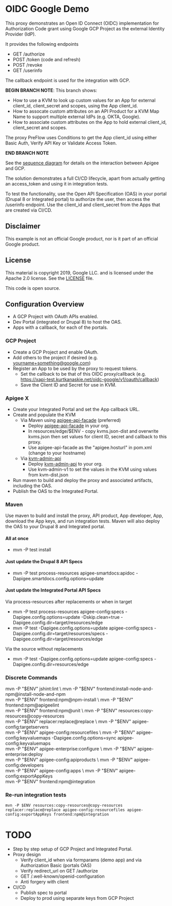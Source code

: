 # OIDC Google Demo

This proxy demonstrates an Open ID Connect (OIDC) implementation for Authorization Code grant using Google GCP Project as the external Identity Provider (IdP).

It provides the following endpoints
* GET /authorize
* POST /token (code and refresh)
* POST /revoke
* GET /userinfo

The callback endpoint is used for the integration with GCP.

**BEGIN BRANCH NOTE**: This branch shows:
- How to use a KVM to look up custom values for an App for external client_id, client_secret and scopes, using the App client_id.
- How to assocate custom attributes on an API Product for a KVM Map Name to support multiple external IdPs (e.g. OKTA, Google).
- How to associate custom attributes on the App to hold external client_id, client_secret and scopes.

The proxy PreFlow uses Conditions to get the App client_id using either Basic Auth, Verify API Key or Validate Access Token.

**END BRANCH NOTE**

See the [sequence diagram](oidc-v1-google-demo-wsd.png) for details on the interaction between Apigee and GCP.

The solution demonstrates a full CI/CD lifecycle, apart from actually getting an access_token and using it in integration tests.

To test the functionality, use the Open API Specification (OAS) in your portal (Drupal 8 or Integrated portal) to authorize the user, then access the /userinfo endpoint.
Use the client_id and client_secret from the Apps that are created via CI/CD.

## Disclaimer

This example is not an official Google product, nor is it part of an official Google product.

## License

This material is copyright 2019, Google LLC. and is licensed under the Apache 2.0 license.
See the [LICENSE](LICENSE) file.

This code is open source.

## Configuration Overview

* A GCP Project with OAuth APIs enabled.
* Dev Portal (integrated or Drupal 8) to host the OAS.
* Apps with a callback, for each of the portals.

### GCP Project
* Create a GCP Project and enable OAuth.
* Add others to the project if desired (e.g. yourname+something@google.com)
* Register an App to be used by the proxy to request tokens.
  * Set the callback to be that of this OIDC proxy/callback (e.g. https://xapi-test.kurtkanaskie.net/oidc-google/v1/oauth/callback)
  * Save the Client ID and Secret for use in KVM.

### Apigee X
* Create your Integrated Portal and set the App callback URL.
* Create and populate the KVM
  * Via Maven using [apigee-api-facade](https://github.com/kurtkanaskie/apigee-api-facade-v1) (preferred)
    * Deploy [apigee-api-facade](https://github.com/kurtkanaskie/apigee-api-facade-v1) in your org.
    * In resources/edge/$ENV - copy kvms.json-dist and overwrite kvms.json then set values for client ID, secret and callback to this proxy.
    * Use apigee-api-facade as the "apigee.hosturl" in pom.xml (change to your hostname)
  * Via [kvm-admin-api](https://github.com/apigee/devrel/tree/main/references/kvm-admin-api)
    * Deploy [kvm-admin-api](https://github.com/apigee/devrel/tree/main/references/kvm-admin-api) to your org.
    * Use kvm-admin-v1 to set the values in the KVM using values from kvm-dist.json
* Run maven to build and deploy the proxy and associated artifacts, including the OAS.
* Publish the OAS to the Integrated Portal.

### Maven
Use maven to build and install the proxy, API product, App developer, App, download the App keys, and run integration tests.
Maven will also deploy the OAS to your Drupal 8 and Integrated portal.

#### All at once
* mvn -P test install

#### Just update the Drupal 8 API Specs
* mvn -P test process-resources apigee-smartdocs:apidoc -Dapigee.smartdocs.config.options=update

#### Just update the Integrated Portal API Specs
Via process-resources after replacements or when in target
* mvn -P test process-resources apigee-config:specs -Dapigee.config.options=update  -Dskip.clean=true -Dapigee.config.dir=target/resources/edge
* mvn -P test -Dapigee.config.options=update apigee-config:specs -Dapigee.config.dir=target/resources/specs -Dapigee.config.dir=target/resources/edge

Via the source without replacements
* mvn -P test -Dapigee.config.options=update apigee-config:specs -Dapigee.config.dir=resources/edge

### Discrete Commands
mvn -P "$ENV" jshint:lint \
mvn -P "$ENV" frontend:install-node-and-npm@install-node-and-npm \
mvn -P "$ENV" frontend:npm@npm-install \
mvn -P "$ENV" frontend:npm@apigeelint \
mvn -P "$ENV" frontend:npm@unit \
mvn -P "$ENV" resources:copy-resources@copy-resources \
mvn -P "$ENV" replacer:replace@replace \
mvn -P "$ENV" apigee-config:targetservers \
mvn -P "$ENV" apigee-config:resourcefiles \
mvn -P "$ENV" apigee-config:keyvaluemaps -Dapigee.config.options=sync apigee-config:keyvaluemaps \
mvn -P "$ENV" apigee-enterprise:configure \
mvn -P "$ENV" apigee-enterprise:deploy \
mvn -P "$ENV" apigee-config:apiproducts \
mvn -P "$ENV" apigee-config:developers \
mvn -P "$ENV" apigee-config:apps \
mvn -P "$ENV" apigee-config:exportAppKeys \
mvn -P "$ENV" frontend:npm@integration

### Re-run integration tests
```
mvn -P $ENV resources:copy-resources@copy-resources replacer:replace@replace apigee-config:resourcefiles apigee-config:exportAppKeys frontend:npm@integration
```

# TODO
* Step by step setup of GCP Project and Integrated Portal.
* Proxy design
  * Verify client_id when via formparams (demo app) and via Authorization Basic (portals OAS)
  * Verify redirect_url on GET /authorize
  * GET /.well-known/openid-configuration
  * Anti forgery with client
* CI/CD
  * Publish spec to portal
  * Deploy to prod using separate keys from GCP Project
